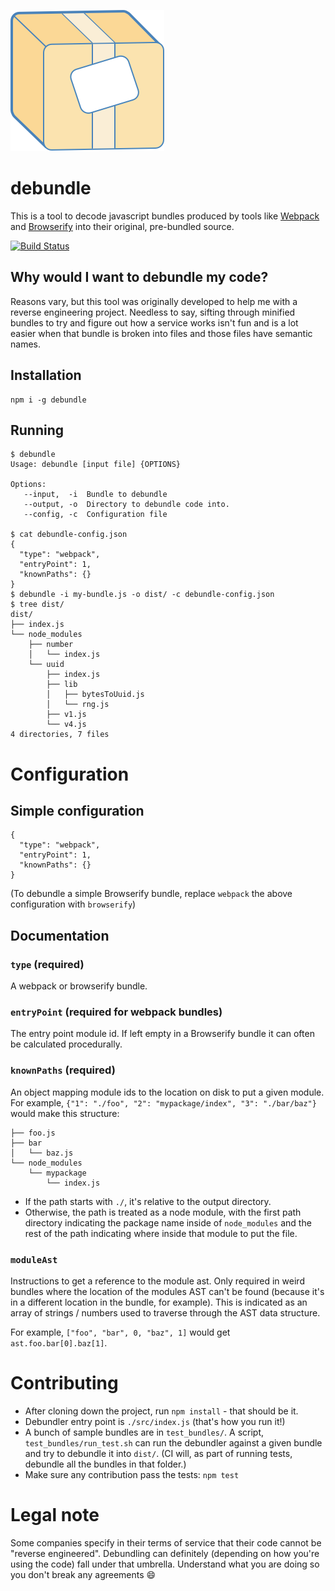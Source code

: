![Debundle](debundle_logo.png)

# debundle

This is a tool to decode javascript bundles produced by tools like [Webpack](https://webpack.github.io/) and [Browserify](http://browserify.org/)
into their original, pre-bundled source.

[![Build Status](https://travis-ci.org/1egoman/debundler.svg?branch=master)](https://travis-ci.org/1egoman/debundler)

## Why would I want to debundle my code?
Reasons vary, but this tool was originally developed to help me with a reverse engineering project.
Needless to say, sifting through minified bundles to try and figure out how a service works isn't
fun and is a lot easier when that bundle is broken into files and those files have semantic names. 

## Installation
```
npm i -g debundle
```

## Running
```
$ debundle
Usage: debundle [input file] {OPTIONS}

Options:
   --input,  -i  Bundle to debundle
   --output, -o  Directory to debundle code into.
   --config, -c  Configuration file

$ cat debundle-config.json
{
  "type": "webpack",
  "entryPoint": 1,
  "knownPaths": {}
}
$ debundle -i my-bundle.js -o dist/ -c debundle-config.json
$ tree dist/
dist/
├── index.js
└── node_modules
    ├── number
    │   └── index.js
    └── uuid
        ├── index.js
        ├── lib
        │   ├── bytesToUuid.js
        │   └── rng.js
        ├── v1.js
        └── v4.js
4 directories, 7 files
```

# Configuration

## Simple configuration
```
{
  "type": "webpack",
  "entryPoint": 1,
  "knownPaths": {}
}
```

(To debundle a simple Browserify bundle, replace `webpack` the above configuration with `browserify`)

## Documentation

### `type` (required)
A webpack or browserify bundle.

### `entryPoint` (required for webpack bundles)
The entry point module id. If left empty in a Browserify bundle it can often be calculated
procedurally.

### `knownPaths` (required)
An object mapping module ids to the location on disk to put a given module. For example, `{"1":
"./foo", "2": "mypackage/index", "3": "./bar/baz"}` would make this structure:
```
├── foo.js
├── bar
│   └── baz.js
└── node_modules
    └── mypackage
        └── index.js
```
  - If the path starts with `./`, it's relative to the output directory.
  - Otherwise, the path is treated as a node module, with the first path directory indicating the
    package name inside of `node_modules` and the rest of the path indicating where inside that
    module to put the file.

### `moduleAst`
Instructions to get a reference to the module ast. Only required in weird bundles where the location
of the modules AST can't be found (because it's in a different location in the bundle, for example).
This is indicated as an array of strings / numbers used to traverse through the AST data structure.

For example, `["foo", "bar", 0, "baz", 1]` would get `ast.foo.bar[0].baz[1]`.

# Contributing
- After cloning down the project, run `npm install` - that should be it.
- Debundler entry point is `./src/index.js` (that's how you run it!)
- A bunch of sample bundles are in `test_bundles/`. A script, `test_bundles/run_test.sh` can run the
  debundler against a given bundle and try to debundle it into `dist/`. (CI will, as part of running
  tests, debundle all the bundles in that folder.)
- Make sure any contribution pass the tests: `npm test`

# Legal note
Some companies specify in their terms of service that their code cannot be "reverse engineered".
Debundling can definitely (depending on how you're using the code) fall under that umbrella.
Understand what you are doing so you don't break any agreements :smile:
